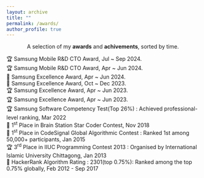 ```yaml
---
layout: archive
title: ""
permalink: /awards/
author_profile: true
---
```


<p align="center">
A selection of my <b>awards</b> and <b>achivements</b>, sorted by time.
</p>

🏆 Samsung Mobile R&D CTO Award, Jul ~ Sep 2024.
<br/>
🏆 Samsung Mobile R&D CTO Award, Apr ~ Jun 2024.
<br/>
📢 Samsung Excellence Award, Apr ~ Jun 2024.
<br/>
📢 Samsung Excellence Award, Oct ~
Dec 2023.
<br/>
🏆 Samsung Excellence Award, Apr ~ Jun 2023.
<br/>
🏆 Samsung Excellence Award, Apr ~ Jun 2023.
<br/>
🏆 Samsung Software Competency Test(Top 26%) : Achieved professional-level ranking, Mar 2022
<br/>
📢 1<sup>st</sup> Place in Brain Station Star Coder Contest, Nov 2018
<br/>
📢 1<sup>st</sup> Place in CodeSignal Global Algorithmic Contest : Ranked 1st among 50,000+ participants, Jan 2015
<br/>
🏆 3<sup>rd</sup> Place in IIUC Programming Contest 2013 : Organised by International Islamic University Chittagong, Jan 2013
<br/>
📢 HackerRank Algorithm Rating : 2301(top 0.75%): Ranked among the top 0.75% globally, Feb 2012 - Sep 2017
